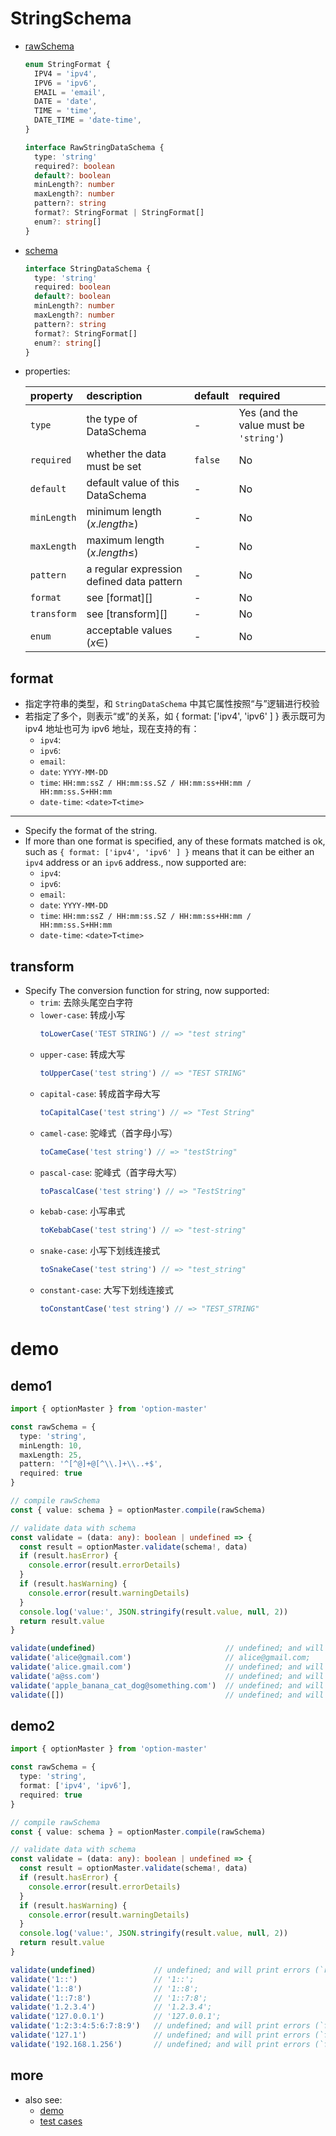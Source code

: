 # StringSchema
  * [rawSchema][]
    ```typescript
    enum StringFormat {
      IPV4 = 'ipv4',
      IPV6 = 'ipv6',
      EMAIL = 'email',
      DATE = 'date',
      TIME = 'time',
      DATE_TIME = 'date-time',
    }

    interface RawStringDataSchema {
      type: 'string'
      required?: boolean
      default?: boolean
      minLength?: number
      maxLength?: number
      pattern?: string
      format?: StringFormat | StringFormat[]
      enum?: string[]
    }
    ```

  * [schema][]
    ```typescript
    interface StringDataSchema {
      type: 'string'
      required: boolean
      default?: boolean
      minLength?: number
      maxLength?: number
      pattern?: string
      format?: StringFormat[]
      enum?: string[]
    }
    ```

  * properties:

     property           | description                               | default | required
    :-------------------|:------------------------------------------|:--------|:---------------------------------------
     `type`             | the type of DataSchema                    | -       | Yes (and the value must be `'string'`)
     `required`         | whether the data must be set              | `false` | No
     `default`          | default value of this DataSchema          | -       | No
     `minLength`        | minimum length ($x.length \geqslant$)     | -       | No
     `maxLength`        | maximum length ($x.length \leqslant$)     | -       | No
     `pattern`          | a regular expression defined data pattern | -       | No
     `format`           | see [format][]                            | -       | No
     `transform`        | see [transform][]                         | -       | No
     `enum`             | acceptable values ($x \in$)               | -       | No

## format

  * 指定字符串的类型，和 `StringDataSchema` 中其它属性按照“与”逻辑进行校验
  * 若指定了多个，则表示“或”的关系，如 { format: ['ipv4', 'ipv6' ] } 表示既可为 ipv4 地址也可为 ipv6 地址，现在支持的有：
    - `ipv4`:
    - `ipv6`:
    - `email`:
    - `date`: `YYYY-MM-DD`
    - `time`: `HH:mm:ssZ / HH:mm:ss.SZ / HH:mm:ss+HH:mm / HH:mm:ss.S+HH:mm`
    - `date-time`: `<date>T<time>`

  ---

  * Specify the format of the string.
  * If more than one format is specified, any of these formats matched is ok, such as `{ format: ['ipv4', 'ipv6' ] }` means that it can be either an `ipv4` address or an `ipv6` address., now supported are:
    - `ipv4`:
    - `ipv6`:
    - `email`:
    - `date`: `YYYY-MM-DD`
    - `time`: `HH:mm:ssZ / HH:mm:ss.SZ / HH:mm:ss+HH:mm / HH:mm:ss.S+HH:mm`
    - `date-time`: `<date>T<time>`

## transform
  * Specify The conversion function for string, now supported:
    - `trim`: 去除头尾空白字符
    - `lower-case`: 转成小写
      ```typescript
      toLowerCase('TEST STRING') // => "test string"
      ```
    - `upper-case`: 转成大写
      ```typescript
      toUpperCase('test string') // => "TEST STRING"
      ```
    - `capital-case`: 转成首字母大写
      ```typescript
      toCapitalCase('test string') // => "Test String"
      ```
    - `camel-case`: 驼峰式（首字母小写）
      ```typescript
      toCameCase('test string') // => "testString"
      ```
    - `pascal-case`: 驼峰式（首字母大写）
      ```typescript
      toPascalCase('test string') // => "TestString"
      ```
    - `kebab-case`: 小写串式
      ```typescript
      toKebabCase('test string') // => "test-string"
      ```
    - `snake-case`: 小写下划线连接式
      ```typescript
      toSnakeCase('test string') // => "test_string"
      ```
    - `constant-case`: 大写下划线连接式
      ```typescript
      toConstantCase('test string') // => "TEST_STRING"
      ```

# demo

## demo1

  ```typescript
  import { optionMaster } from 'option-master'

  const rawSchema = {
    type: 'string',
    minLength: 10,
    maxLength: 25,
    pattern: '^[^@]+@[^\\.]+\\..+$',
    required: true
  }

  // compile rawSchema
  const { value: schema } = optionMaster.compile(rawSchema)

  // validate data with schema
  const validate = (data: any): boolean | undefined => {
    const result = optionMaster.validate(schema!, data)
    if (result.hasError) {
      console.error(result.errorDetails)
    }
    if (result.hasWarning) {
      console.error(result.warningDetails)
    }
    console.log('value:', JSON.stringify(result.value, null, 2))
    return result.value
  }

  validate(undefined)                             // undefined; and will print errors (`required` is not satisfied)
  validate('alice@gmail.com')                     // alice@gmail.com;
  validate('alice.gmail.com')                     // undefined; and will print errors (`pattern` is not satisfied)
  validate('a@ss.com')                            // undefined; and will print errors (`minLength` is not satisfied)
  validate('apple_banana_cat_dog@something.com')  // undefined; and will print errors (`maxLength` is not satisfied)
  validate([])                                    // undefined; and will print errors (`type` is not satisfied)
  ```

## demo2
  ```typescript
  import { optionMaster } from 'option-master'

  const rawSchema = {
    type: 'string',
    format: ['ipv4', 'ipv6'],
    required: true
  }

 // compile rawSchema
  const { value: schema } = optionMaster.compile(rawSchema)

  // validate data with schema
  const validate = (data: any): boolean | undefined => {
    const result = optionMaster.validate(schema!, data)
    if (result.hasError) {
      console.error(result.errorDetails)
    }
    if (result.hasWarning) {
      console.error(result.warningDetails)
    }
    console.log('value:', JSON.stringify(result.value, null, 2))
    return result.value
  }

  validate(undefined)             // undefined; and will print errors (`required` is not satisfied)
  validate('1::')                 // '1::';
  validate('1::8')                // '1::8';
  validate('1::7:8')              // '1::7:8';
  validate('1.2.3.4')             // '1.2.3.4';
  validate('127.0.0.1')           // '127.0.0.1';
  validate('1:2:3:4:5:6:7:8:9')   // undefined; and will print errors (`format` is not satisfied: neither ipv4 nor ipv6)
  validate('127.1')               // undefined; and will print errors (`format` is not satisfied: neither ipv4 nor ipv6)
  validate('192.168.1.256')       // undefined; and will print errors (`format` is not satisfied: neither ipv4 nor ipv6)
  ```

## more
  * also see:
    - [demo][]
    - [test cases][test-cases]


[rawSchema]: ../../src/schema/string.ts#RawStringDataSchema
[schema]: ../../src/schema/string.ts#StringDataSchema
[demo]: ../../demo/string
[test-cases]: ../../test/cases/data-schema/base-schema/string
